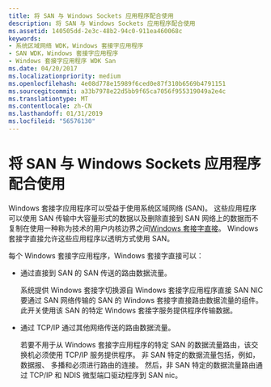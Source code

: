 ```yaml
---
title: 将 SAN 与 Windows Sockets 应用程序配合使用
description: 将 SAN 与 Windows Sockets 应用程序配合使用
ms.assetid: 140505dd-2e3c-48b2-94c0-911ea460068c
keywords:
- 系统区域网络 WDK，Windows 套接字应用程序
- SAN WDK，Windows 套接字应用程序
- Windows 套接字应用程序 WDK San
ms.date: 04/20/2017
ms.localizationpriority: medium
ms.openlocfilehash: 4e08d778e15989f6ced0e87f310b6569b4791151
ms.sourcegitcommit: a33b7978e22d5bb9f65ca7056f955319049a2e4c
ms.translationtype: MT
ms.contentlocale: zh-CN
ms.lasthandoff: 01/31/2019
ms.locfileid: "56576130"
---
```

# <a name="using-a-san-with-windows-sockets-applications"></a>将 SAN 与 Windows Sockets 应用程序配合使用





Windows 套接字应用程序可以受益于使用系统区域网络 (SAN)。 这些应用程序可以使用 SAN 传输中大容量形式的数据以及删除直接到 SAN 网络上的数据而不复制在使用一种称为技术的用户内核边界之间[Windows 套接字直接](windows-sockets-direct.md)。 Windows 套接字直接允许这些应用程序以透明方式使用 SAN。

每个 Windows 套接字应用程序，Windows 套接字直接可以：

-   通过直接到 SAN 的 SAN 传送的路由数据流量。

    系统提供 Windows 套接字切换源自 Windows 套接字应用程序直接 SAN NIC 要通过 SAN 网络传输的 SAN 的 Windows 套接字直接路由数据流量的组件。 此开关使用该 SAN 的特定 Windows 套接字服务提供程序传输数据。

-   通过 TCP/IP 通过其他网络传送的路由数据流量。

    若要不用于从 Windows 套接字应用程序的特定 SAN 的数据流量路由，该交换机必须使用 TCP/IP 服务提供程序。 非 SAN 特定的数据流量包括，例如，数据报、 多播和必须进行路由的连接。 然后，非 SAN 特定的数据流量路由通过 TCP/IP 和 NDIS 微型端口驱动程序到 SAN nic。

 

 





